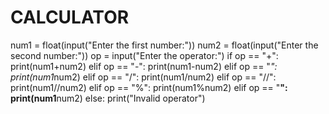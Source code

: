 # CALCULATOR
num1 = float(input("Enter the first number:"))
num2 = float(input("Enter the second number:"))
op = input("Enter the operator:")
if op == "+":
   print(num1+num2)
elif op == "-":
   print(num1-num2)
elif op == "*":
   print(num1*num2)
elif op == "/":
   print(num1/num2)
elif op == "//":
   print(num1//num2)
elif op == "%":
   print(num1%num2)
elif op == "**":
   print(num1**num2)
else:
   print("Invalid operator")
